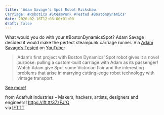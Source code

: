 ```yaml
---
title: 'Adam Savage’s Spot Robot Rickshaw
Carriage! #Robotics #SteamPunk #Tested #BostonDynamics'
date: 2020-02-16T12:08:00+01:00
draft: false
---
```


What would you do with your #BostonDynamicsSpot? Adam Savage decided it would make the perfect steampunk carriage runner. Via [Adam Savage’s Tested](https://www.youtube.com/channel/UCiDJtJKMICpb9B1qf7qjEOA) on [YouTube](https://youtu.be/zyaocKS3sfg):

> Adam’s first project with Boston Dynamics’ Spot robot gives it a novel purpose: pulling a custom-built carriage with Adam as its passenger! Watch Adam give Spot some Victorian flair and the interesting problems that arise in marrying cutting-edge robot technology with vintage transport.

[See more!](https://youtu.be/zyaocKS3sfg)

  
  
from Adafruit Industries – Makers, hackers, artists, designers and engineers! https://ift.tt/37zFJrQ  
via [IFTTT](https://ifttt.com/?ref=da&site=blogger)